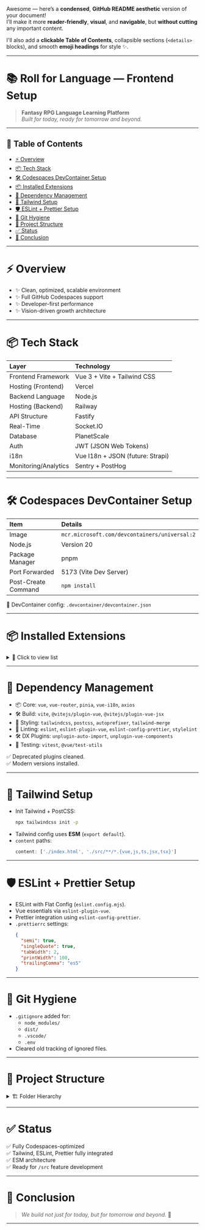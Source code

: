 Awesome — here’s a **condensed**, **GitHub README aesthetic** version of your document!  
I’ll make it more **reader-friendly**, **visual**, and **navigable**, but **without cutting** any important content.

I'll also add a **clickable Table of Contents**, collapsible sections (`<details>` blocks), and smooth **emoji headings** for style ✨.

---

# 📚 Roll for Language — Frontend Setup

> **Fantasy RPG Language Learning Platform**  
> _Built for today, ready for tomorrow and beyond._

---

## 📖 Table of Contents

- [⚡ Overview](#-overview)
- [📦 Tech Stack](#-tech-stack)
- [🛠️ Codespaces DevContainer Setup](#-codespaces-devcontainer-setup)
- [📦 Installed Extensions](#-installed-extensions)
- [📜 Dependency Management](#-dependency-management)
- [🎨 Tailwind Setup](#-tailwind-setup)
- [🛡️ ESLint + Prettier Setup](#️-eslint--prettier-setup)
- [🧹 Git Hygiene](#-git-hygiene)
- [📁 Project Structure](#-project-structure)
- [✅ Status](#-status)
- [🎯 Conclusion](#-conclusion)

---

# ⚡ Overview

- ✨ Clean, optimized, scalable environment
- ✨ Full GitHub Codespaces support
- ✨ Developer-first performance
- ✨ Vision-driven growth architecture

---

# 📦 Tech Stack

| Layer                  | Technology                           |
|:------------------------|:-------------------------------------|
| Frontend Framework      | Vue 3 + Vite + Tailwind CSS          |
| Hosting (Frontend)      | Vercel                               |
| Backend Language        | Node.js                              |
| Hosting (Backend)       | Railway                              |
| API Structure           | Fastify                              |
| Real-Time               | Socket.IO                            |
| Database                | PlanetScale                          |
| Auth                    | JWT (JSON Web Tokens)                |
| i18n                    | Vue I18n + JSON (future: Strapi)     |
| Monitoring/Analytics    | Sentry + PostHog                     |

---

# 🛠️ Codespaces DevContainer Setup

| Item               | Details |
|:-------------------|:--------|
| Image              | `mcr.microsoft.com/devcontainers/universal:2` |
| Node.js            | Version 20 |
| Package Manager    | pnpm |
| Port Forwarded     | 5173 (Vite Dev Server) |
| Post-Create Command| `npm install` |

📂 DevContainer config: `.devcontainer/devcontainer.json`

---

# 📦 Installed Extensions

<details>
<summary>🔎 Click to view list</summary>

| Extension | Purpose |
|:---|:---|
| Vue Volar | Vue 3 syntax, type checking |
| Tailwind CSS IntelliSense | Autocomplete + linting |
| Vite Extension Pack | Helpers for Vite |
| Vue VSCode Snippets | Quick Vue templates |
| i18n Ally | Localization management |
| ESLint | Code linting |
| Prettier | Code formatting |
| Stylelint | Tailwind + CSS linting |
| Path Intellisense | Autocomplete paths |
| Import Cost | Bundle size previews |
| GitLens | Git insights |
| Copilot | AI coding (licensed) |
| Error Lens | Inline error/warning highlights |
| REST Client | Lightweight HTTP testing |
| Code Spell Checker | Typos prevention |
| Material Icon Theme | File explorer polish |

✅ Extensions are Codespaces-compatible.  
⚡ Thunder Client replaced (paywall) with REST Client.

</details>

---

# 📜 Dependency Management

- 📦 Core: `vue`, `vue-router`, `pinia`, `vue-i18n`, `axios`
- 🛠️ Build: `vite`, `@vitejs/plugin-vue`, `@vitejs/plugin-vue-jsx`
- 🎨 Styling: `tailwindcss`, `postcss`, `autoprefixer`, `tailwind-merge`
- 🧹 Linting: `eslint`, `eslint-plugin-vue`, `eslint-config-prettier`, `stylelint`
- 🛠️ DX Plugins: `unplugin-auto-import`, `unplugin-vue-components`
- 🧪 Testing: `vitest`, `@vue/test-utils`

✅ Deprecated plugins cleaned.  
✅ Modern versions installed.

---

# 🎨 Tailwind Setup

- Init Tailwind + PostCSS:
  ```bash
  npx tailwindcss init -p
  ```
- Tailwind config uses **ESM** (`export default`).
- `content` paths:
  ```js
  content: ['./index.html', './src/**/*.{vue,js,ts,jsx,tsx}']
  ```

---

# 🛡️ ESLint + Prettier Setup

- ESLint with Flat Config (`eslint.config.mjs`).
- Vue essentials via `eslint-plugin-vue`.
- Prettier integration using `eslint-config-prettier`.
- `.prettierrc` settings:
  ```json
  {
    "semi": true,
    "singleQuote": true,
    "tabWidth": 2,
    "printWidth": 100,
    "trailingComma": "es5"
  }
  ```

---

# 🧹 Git Hygiene

- `.gitignore` added for:
  - `node_modules/`
  - `dist/`
  - `.vscode/`
  - `.env`
- Cleared old tracking of ignored files.

---

# 📁 Project Structure

<details>
<summary>🏗️ Folder Hierarchy</summary>

```plaintext
/src
├── assets/            # Static assets
├── components/        # Global UI (atoms, molecules, organisms, layouts)
├── features/          # Domain features (auth, dashboard, inventory, campaigns)
├── i18n/              # Localization setup
├── router/            # Routing setup
├── stores/            # Global stores
├── services/          # API clients
├── utils/             # Helpers and constants
├── plugins/           # Plugins (Sentry, PostHog)
├── sockets/           # Real-time connections
├── views/             # General views (landing, 404)
├── App.vue            # App shell
├── main.js            # Entry point
└── tailwind.config.js # Tailwind config
```

⚡ Folder scaffold script:
```bash
mkdir -p src/{assets,components/{atoms,molecules,organisms,layouts},features/{auth/{components,stores,services,views},dashboard/{components,stores,services,views},inventory/{components,stores,services,views},campaigns/{components,stores,services,views}},i18n,router,stores,services,utils,plugins,sockets,views}

touch src/{App.vue,main.js,tailwind.config.js}
find src -type d -exec touch {}/.gitkeep \;
```

</details>

---

# ✅ Status

✅ Fully Codespaces-optimized  
✅ Tailwind, ESLint, Prettier fully integrated  
✅ ESM architecture  
✅ Ready for `/src` feature development

---

# 🎯 Conclusion

> _We build not just for today, but for tomorrow and beyond._ 🚀

---
